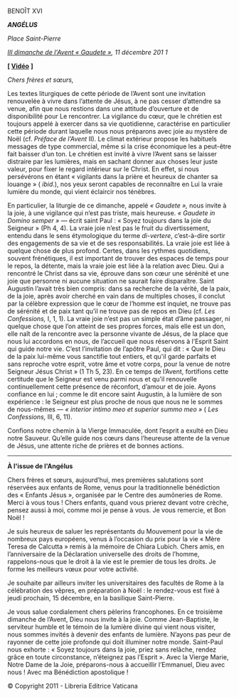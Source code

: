 BENOÎT XVI

***ANGÉLUS***

*Place Saint-Pierre*

*[III dimanche de l'Avent « Gaudete »](http://www.vatican.va/liturgical_year/advent/2011/index_fr.html#III%20DOMENICA%20DI%20AVVENTO), 11 décembre 201* *1*

**\[ [Vidéo](https://www.youtube.com/watch?v=z0Wdfhg4Bm8&list=PLC9tK3J1RlaZGkT-qS3F021VSzUv-YuwO&index=65&ab_channel=TheVatican-Archive)** **\]**

*Chers frères et sœurs,*

Les textes liturgiques de cette période de l’Avent sont une invitation renouvelée à vivre dans l’attente de Jésus, à ne pas cesser d’attendre sa venue, afin que nous restions dans une attitude d’ouverture et de disponibilité pour Le rencontrer. La vigilance du cœur, que le chrétien est toujours appelé à exercer dans sa vie quotidienne, caractérise en particulier cette période durant laquelle nous nous préparons avec joie au mystère de Noël (cf. *Préface de l’Avent* II). Le climat extérieur propose les habituels messages de type commercial, même si la crise économique les a peut-être fait baisser d’un ton. Le chrétien est invité à vivre l’Avent sans se laisser distraire par les lumières, mais en sachant donner aux choses leur juste valeur, pour fixer le regard intérieur sur le Christ. En effet, si nous persévérons en étant « vigilants dans la prière et heureux de chanter sa louange » ( *ibid*.), nos yeux seront capables de reconnaître en Lui la vraie lumière du monde, qui vient éclaircir nos ténèbres.

En particulier, la liturgie de ce dimanche, appelé *« Gaudete »,* nous invite à la joie, à une vigilance qui n’est pas triste, mais heureuse. *« Gaudete in Domino semper »* — écrit saint Paul : « Soyez toujours dans la joie du Seigneur » (Ph 4, 4). La vraie joie n’est pas le fruit du divertissement, entendu dans le sens étymologique du terme *di-vertere*, c’est-à-dire sortir des engagements de sa vie et de ses responsabilités. La vraie joie est liée à quelque chose de plus profond. Certes, dans les rythmes quotidiens, souvent frénétiques, il est important de trouver des espaces de temps pour le repos, la détente, mais la vraie joie est liée à la relation avec Dieu. Qui a rencontré le Christ dans sa vie, éprouve dans son cœur une sérénité et une joie que personne ni aucune situation ne saurait faire disparaître. Saint Augustin l’avait très bien compris: dans sa recherche de la vérité, de la paix, de la joie, après avoir cherché en vain dans de multiples choses, il conclut par la célèbre expression que le cœur de l’homme est inquiet, ne trouve pas de sérénité et de paix tant qu’il ne trouve pas de repos en Dieu (cf. *Les Confessions,* I, 1, 1). La vraie joie n’est pas un simple état d’âme passager, ni quelque chose que l’on atteint de ses propres forces, mais elle est un don, elle naît de la rencontre avec la personne vivante de Jésus, de la place que nous lui accordons en nous, de l’accueil que nous réservons à l’Esprit Saint qui guide notre vie. C’est l’invitation de l’apôtre Paul, qui dit : « Que le Dieu de la paix lui-même vous sanctifie tout entiers, et qu'il garde parfaits et sans reproche votre esprit, votre âme et votre corps, pour la venue de notre Seigneur Jésus Christ » (1 Th 5, 23). En ce temps de l’Avent, fortifions cette certitude que le Seigneur est venu parmi nous et qu’il renouvelle continuellement cette présence de réconfort, d’amour et de joie. Ayons confiance en lui ; comme le dit encore saint Augustin, à la lumière de son expérience : le Seigneur est plus proche de nous que nous ne le sommes de nous-mêmes — *« interior intimo meo et superior summo meo »* ( *Les Confessions,* III, 6, 11).

Confions notre chemin à la Vierge Immaculée, dont l’esprit a exulté en Dieu notre Sauveur. Qu’elle guide nos cœurs dans l’heureuse attente de la venue de Jésus, une attente riche de prières et de bonnes actions.

* * *

**À l'issue de l'Angélus**

Chers frères et sœurs, aujourd’hui, mes premières salutations sont réservées aux enfants de Rome, venus pour la traditionnelle bénédiction des « Enfants Jésus », organisée par le Centre des aumôneries de Rome. Merci à vous tous ! Chers enfants, quand vous prierez devant votre crèche, pensez aussi à moi, comme moi je pense à vous. Je vous remercie, et Bon Noël !

Je suis heureux de saluer les représentants du Mouvement pour la vie de nombreux pays européens, venus à l’occasion du prix pour la vie « Mère Teresa de Calcutta » remis à la mémoire de Chiara Lubich. Chers amis, en l’anniversaire de la Déclaration universelle des droits de l’homme, rappelons-nous que le droit à la vie est le premier de tous les droits. Je forme les meilleurs vœux pour votre activité.

Je souhaite par ailleurs inviter les universitaires des facultés de Rome à la célébration des vêpres, en préparation à Noël : le rendez-vous est fixé à jeudi prochain, 15 décembre, en la basilique Saint-Pierre.

Je vous salue cordialement chers pèlerins francophones. En ce troisième dimanche de l’Avent, Dieu nous invite à la joie. Comme Jean-Baptiste, le serviteur humble et le témoin de la lumière divine qui vient nous visiter, nous sommes invités à devenir des enfants de lumière. N’ayons pas peur de rayonner de cette joie profonde qui doit illuminer notre monde. Saint-Paul nous exhorte : « Soyez toujours dans la joie, priez sans relâche, rendez grâce en toute circonstance, n’éteignez pas l’Esprit ». Avec la Vierge Marie, Notre Dame de la Joie, préparons-nous à accueillir l’Emmanuel, Dieu avec nous ! Avec ma Bénédiction apostolique !

© Copyright 2011 - Libreria Editrice Vaticana